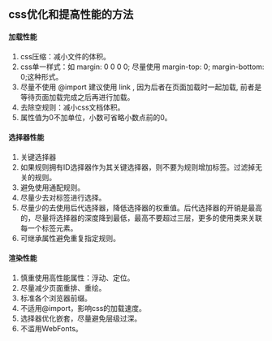 ## css优化和提高性能的方法

#### 加载性能

1. css压缩：减小文件的体积。
2. css单一样式：如 margin: 0 0 0 0; 尽量使用 margin-top: 0; margin-bottom: 0;这种形式。
3. 尽量不使用 @import 建议使用 link , 因为后者在页面加载时一起加载, 前者是等待页面加载完成之后再进行加载。
4. 去除空规则：减小css文档体积。
5. 属性值为0不加单位，小数可省略小数点前的0。

#### 选择器性能

1. 关键选择器
2. 如果规则拥有ID选择器作为其关键选择器，则不要为规则增加标签。过滤掉无关的规则。
3. 避免使用通配规则。
4. 尽量少去对标签进行选择。
5. 尽量少的去使用后代选择器，降低选择器的权重值。后代选择器的开销是最高的，尽量将选择器的深度降到最低，最高不要超过三层，更多的使用类来关联每一个标签元素。
6. 可继承属性避免重复指定规则。

#### 渲染性能

1. 慎重使用高性能属性：浮动、定位。
2. 尽量减少页面重排、重绘。
3. 标准各个浏览器前缀。
4. 不适用@import，影响css的加载速度。
5. 选择器优化嵌套，尽量避免层级过深。
6. 不滥用WebFonts。

